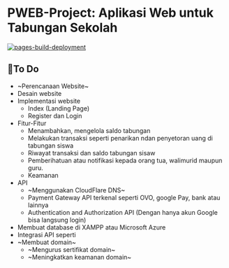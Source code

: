 # PWEB-Project: Aplikasi Web untuk Tabungan Sekolah
[![pages-build-deployment](https://github.com/IRedDragonICY/PWEB-Project/actions/workflows/pages/pages-build-deployment/badge.svg)](https://github.com/IRedDragonICY/PWEB-Project/actions/workflows/pages/pages-build-deployment)

## 🎯To Do
+ ~Perencanaan Website~
+ Desain website
+ Implementasi website
    + Index (Landing Page)
    + Register dan Login
+ Fitur-Fitur
    + Menambahkan, mengelola saldo tabungan
    + Melakukan transaksi seperti penarikan ndan penyetoran uang di tabungan siswa
    + Riwayat transaksi dan saldo tabungan sisaw
    + Pemberihatuan atau notifikasi kepada orang tua, walimurid maupun guru.
    + Keamanan
+ API
    + ~Menggunakan CloudFlare DNS~
    + Payment Gateway API terkenal seperti OVO, google Pay, bank atau lainnya
    + Authentication and Authorization API (Dengan hanya akun Google bisa langsung login)
+ Membuat database di XAMPP atau Microsoft Azure
+ Integrasi API seperti 
+ ~Membuat domain~
    +  ~Mengurus sertifikat domain~
    +  ~Meningkatkan keamanan domain~
